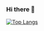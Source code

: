 ### Hi there 👋
[![Top Langs](https://github-readme-stats.vercel.app/api/top-langs/?username=JuanFrancisco21&layout=compact)](https://github.com/anuraghazra/github-readme-stats)

<!--
**JuanFrancisco21/JuanFrancisco21** is a ✨ _special_ ✨ repository because its `README.md` (this file) appears on your GitHub profile.
 
Here are some ideas to get you started:

- 🔭 I’m currently working on ...
- 🌱 I’m currently learning ...
- 👯 I’m looking to collaborate on ...
- 🤔 I’m looking for help with ...
- 💬 Ask me about ...
- 📫 How to reach me: ...
- 😄 Pronouns: ...
- ⚡ Fun fact: ...
-->
